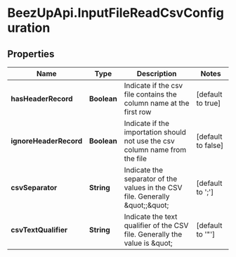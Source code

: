 # BeezUpApi.InputFileReadCsvConfiguration

## Properties
Name | Type | Description | Notes
------------ | ------------- | ------------- | -------------
**hasHeaderRecord** | **Boolean** | Indicate if the csv file contains the column name at the first row | [default to true]
**ignoreHeaderRecord** | **Boolean** | Indicate if the importation should not use the csv column name from the file | [default to false]
**csvSeparator** | **String** | Indicate the separator of the values in the CSV file. Generally \&quot;;\&quot; | [default to &#39;;&#39;]
**csvTextQualifier** | **String** | Indicate the text qualifier of the CSV file. Generally the value is \&quot; | [default to &#39;&quot;&#39;]


